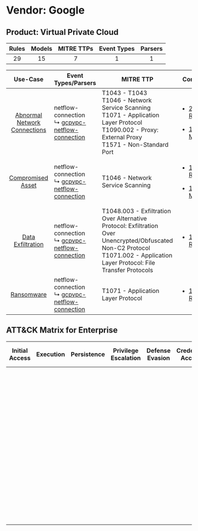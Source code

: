 Vendor: Google
==============
Product: Virtual Private Cloud
------------------------------
| Rules | Models | MITRE TTPs | Event Types | Parsers |
|:-----:|:------:|:----------:|:-----------:|:-------:|
|  29   |   15   |     7      |      1      |    1    |

|                                       Use-Case                                       | Event Types/Parsers                                                                                           | MITRE TTP                                                                                                                                                                           | Content                                                                                                                                |
|:------------------------------------------------------------------------------------:| ------------------------------------------------------------------------------------------------------------- | ----------------------------------------------------------------------------------------------------------------------------------------------------------------------------------- | -------------------------------------------------------------------------------------------------------------------------------------- |
| [Abnormal Network Connections](../../../UseCases/uc_abnormal_network_connections.md) |  netflow-connection<br> ↳ [gcpvpc-netflow-connection](Parsers/parserContent_gcpvpc-netflow-connection.md)<br> | T1043 - T1043<br>T1046 - Network Service Scanning<br>T1071 - Application Layer Protocol<br>T1090.002 - Proxy: External Proxy<br>T1571 - Non-Standard Port<br>                       | [<ul><li>26 Rules</li></ul><ul><li>15 Models</li></ul>](Rules_Models/r_m_google_virtual_private_cloud_Abnormal_Network_Connections.md) |
|            [Compromised Asset](../../../UseCases/uc_compromised_asset.md)            |  netflow-connection<br> ↳ [gcpvpc-netflow-connection](Parsers/parserContent_gcpvpc-netflow-connection.md)<br> | T1046 - Network Service Scanning<br>                                                                                                                                                | [<ul><li>1 Rules</li></ul><ul><li>1 Models</li></ul>](Rules_Models/r_m_google_virtual_private_cloud_Compromised_Asset.md)              |
|            [Data Exfiltration](../../../UseCases/uc_data_exfiltration.md)            |  netflow-connection<br> ↳ [gcpvpc-netflow-connection](Parsers/parserContent_gcpvpc-netflow-connection.md)<br> | T1048.003 - Exfiltration Over Alternative Protocol: Exfiltration Over Unencrypted/Obfuscated Non-C2 Protocol<br>T1071.002 - Application Layer Protocol: File Transfer Protocols<br> | [<ul><li>1 Rules</li></ul>](Rules_Models/r_m_google_virtual_private_cloud_Data_Exfiltration.md)                                        |
|                   [Ransomware](../../../UseCases/uc_ransomware.md)                   |  netflow-connection<br> ↳ [gcpvpc-netflow-connection](Parsers/parserContent_gcpvpc-netflow-connection.md)<br> | T1071 - Application Layer Protocol<br>                                                                                                                                              | [<ul><li>1 Rules</li></ul>](Rules_Models/r_m_google_virtual_private_cloud_Ransomware.md)                                               |

ATT&CK Matrix for Enterprise
----------------------------
| Initial Access | Execution | Persistence | Privilege Escalation | Defense Evasion | Credential Access | Discovery                                                                     | Lateral Movement | Collection | Command and Control                                                                                                                                                                                                                                                                                                                                                                                       | Exfiltration                                                                                                                                                                                                                                         | Impact |
| -------------- | --------- | ----------- | -------------------- | --------------- | ----------------- | ----------------------------------------------------------------------------- | ---------------- | ---------- | --------------------------------------------------------------------------------------------------------------------------------------------------------------------------------------------------------------------------------------------------------------------------------------------------------------------------------------------------------------------------------------------------------- | ---------------------------------------------------------------------------------------------------------------------------------------------------------------------------------------------------------------------------------------------------- | ------ |
|                |           |             |                      |                 |                   | [Network Service Scanning](https://attack.mitre.org/techniques/T1046)<br><br> |                  |            | [Non-Standard Port](https://attack.mitre.org/techniques/T1571)<br><br>[Application Layer Protocol: File Transfer Protocols](https://attack.mitre.org/techniques/T1071/002)<br><br>[Proxy: External Proxy](https://attack.mitre.org/techniques/T1090/002)<br><br>[Application Layer Protocol](https://attack.mitre.org/techniques/T1071)<br><br>[Proxy](https://attack.mitre.org/techniques/T1090)<br><br> | [Exfiltration Over Alternative Protocol](https://attack.mitre.org/techniques/T1048)<br><br>[Exfiltration Over Alternative Protocol: Exfiltration Over Unencrypted/Obfuscated Non-C2 Protocol](https://attack.mitre.org/techniques/T1048/003)<br><br> |        |